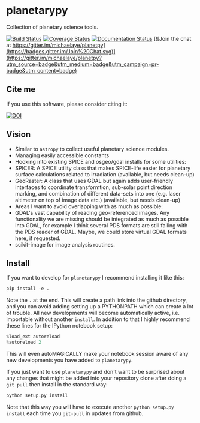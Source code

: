 # planetarypy
Collection of planetary science tools.

[![Build Status](https://travis-ci.org/michaelaye/planetpy.svg?branch=master)](https://travis-ci.org/michaelaye/planetpy)
[![Coverage Status](https://coveralls.io/repos/michaelaye/planetpy/badge.svg?branch=master&service=github)](https://coveralls.io/github/michaelaye/planetpy?branch=master)
[![Documentation Status](https://readthedocs.org/projects/planetpy/badge/?version=latest)](https://readthedocs.org/projects/planetpy/?badge=latest)
[![Join the chat at https://gitter.im/michaelaye/planetpy](https://badges.gitter.im/Join%20Chat.svg)](https://gitter.im/michaelaye/planetpy?utm_source=badge&utm_medium=badge&utm_campaign=pr-badge&utm_content=badge)

## Cite me

If you use this software, please consider citing it:

[![DOI](https://zenodo.org/badge/15486/michaelaye/planetarypy.svg)](https://zenodo.org/badge/latestdoi/15486/michaelaye/planetarypy)

## Vision

* Similar to `astropy` to collect useful planetary science modules.
* Managing easily accessible constants
* Hooking into existing SPICE and osgeo/gdal installs for some utilities:
 * SPICER: A SPICE utility class that makes SPICE-life easier for planetary surface calculations related to irradiation (available, but needs clean-up)
 * GeoRaster: A class that uses GDAL but again adds user-friendly interfaces to coordinate transformtion, sub-solar point direction marking, and combination of different data-sets into one (e.g. laser altimeter on top of image data etc.) (available, but needs clean-up)
* Areas I want to avoid overlapping with as much as possible:
 * GDAL's vast capability of reading geo-referenced images. Any functionality we are missing should be integrated as much as possible into GDAL, for example I think several PDS formats are still failing with the PDS reader of GDAL. Maybe, we could store virtual GDAL formats here, if requested.
 * scikit-image for image analysis routines. 

## Install

If you want to develop for `planetarypy` I recommend installing it like this:
```python
pip install -e .
```
Note the `.` at the end.
This will create a path link into the github directory, and you can avoid adding setting up a PYTHONPATH which can create a lot of trouble. All new developments will become automatically active, i.e. importable without another `install`.
In addition to that I highly recommend these lines for the IPython notebook setup:
```python
%load_ext autoreload
%autoreload 2
```
This will even autoMAGICALLY make your notebook session aware of any new developments you have added to `planetarypy`.

If you just want to use `planetarypy` and don't want to be surprised about any changes that might be added into your repository clone after doing a `git pull` then install in the standard way:
```python
python setup.py install
```
Note that this way you will have to execute another `python setup.py install` each time you `git-pull` in updates from github.
